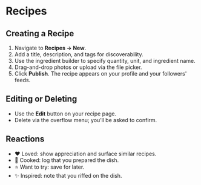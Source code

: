 # Recipes

## Creating a Recipe

1. Navigate to **Recipes → New**.
2. Add a title, description, and tags for discoverability.
3. Use the ingredient builder to specify quantity, unit, and ingredient name.
4. Drag-and-drop photos or upload via the file picker.
5. Click **Publish**. The recipe appears on your profile and your followers' feeds.

## Editing or Deleting

* Use the **Edit** button on your recipe page.
* Delete via the overflow menu; you’ll be asked to confirm.

## Reactions

* ❤️ Loved: show appreciation and surface similar recipes.
* 🍳 Cooked: log that you prepared the dish.
* ⭐ Want to try: save for later.
* ✨ Inspired: note that you riffed on the dish.
